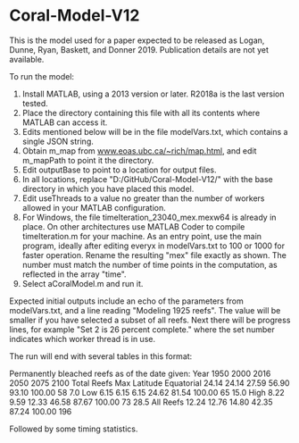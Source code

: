 # Coral-Model-V12

This is the model used for a paper expected to be released as Logan, Dunne,
Ryan, Baskett, and Donner 2019.  Publication details are not yet available.

To run the model:

1) Install MATLAB, using a 2013 version or later.  R2018a is the last version
   tested.
2) Place the directory containing this file with all its contents where MATLAB
   can access it.
3) Edits mentioned below will be in the file modelVars.txt, which contains a
   single JSON string.
4) Obtain m_map from www.eoas.ubc.ca/~rich/map.html, and edit m_mapPath to 
   point it the directory.
5) Edit outputBase to point to a location for output files.
6) In all locations, replace "D:/GitHub/Coral-Model-V12/" with the base
   directory in which you have placed this model.
7) Edit useThreads to a value no greater than the number of workers allowed in
   your MATLAB configuration.
8) For Windows, the file timeIteration_23040_mex.mexw64 is already in place. On
   other architectures use MATLAB Coder to compile timeIteration.m for your
   machine. As an entry point, use the main program, ideally after editing everyx
   in modelVars.txt to 100 or 1000 for faster operation.  Rename the resulting
   "mex" file exactly as shown.  The number must match the number of time points
   in the computation, as reflected in the array "time".
8) Select aCoralModel.m and run it.

Expected initial outputs include an echo of the parameters from modelVars.txt, 
and a line reading "Modeling 1925 reefs". The value will be smaller if you have
selected a subset of all reefs.  Next there will be progress lines, for example
"Set 2 is 26 percent complete." where the set number indicates which worker
thread is in use.

The run will end with several tables in this format:

Permanently bleached reefs as of the date given:
Year         1950    2000    2016    2050    2075    2100  Total Reefs Max Latitude
Equatorial  24.14   24.14   27.59   56.90   93.10  100.00           58          7.0
Low          6.15    6.15    6.15   24.62   81.54  100.00           65         15.0
High         8.22    9.59   12.33   46.58   87.67  100.00           73         28.5
All Reefs   12.24   12.76   14.80   42.35   87.24  100.00          196 

Followed by some timing statistics.
